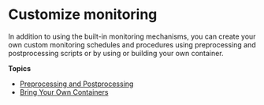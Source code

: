 # Customize monitoring<a name="model-monitor-custom-monitoring-schedules"></a>

In addition to using the built\-in monitoring mechanisms, you can create your own custom monitoring schedules and procedures using preprocessing and postprocessing scripts or by using or building your own container\.

**Topics**
+ [Preprocessing and Postprocessing](model-monitor-pre-and-post-processing.md)
+ [Bring Your Own Containers](model-monitor-byoc-containers.md)